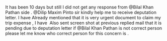 It has been 10 days but still I did not get any response from @Bilal Khan Pathan side .
@Dilip Maxim Pinto sir kindly help me to receive deputation letter. I have Already mentioned that it is very urgent document to claim my trip expense , I have 
Also sent screen shot at previous replied mail that it is pending due to deputation letter if @Bilal Khan Pathan is not correct person please let me know who correct person for this concern is .
